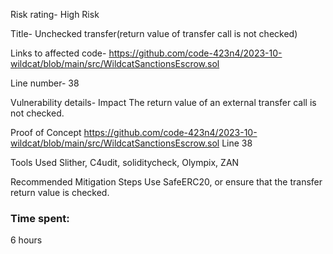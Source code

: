 Risk rating-
High Risk

Title-
Unchecked transfer(return value of transfer call is not checked)

Links to affected code-
https://github.com/code-423n4/2023-10-wildcat/blob/main/src/WildcatSanctionsEscrow.sol 

Line number-
38

Vulnerability details-
Impact
The return value of an external transfer call is not checked.

Proof of Concept
https://github.com/code-423n4/2023-10-wildcat/blob/main/src/WildcatSanctionsEscrow.sol 
Line 38

Tools Used
Slither, C4udit, soliditycheck, Olympix, ZAN

Recommended Mitigation Steps
Use SafeERC20, or ensure that the transfer return value is checked.



### Time spent:
6 hours